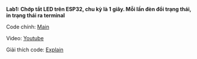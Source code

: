 **Lab1: Chớp tắt LED trên ESP32, chu kỳ là 1 giây. Mỗi lần đèn đổi trạng thái, in trạng thái ra terminal**

Code chính: [Main ](https://github.com/UIT20522097/CE232_WirelessEmbeddedSystemDesign/blob/lab1/main/blink_example_main.c)

Video: [Youtube](https://youtube.com/shorts/zyye1MNtn70?feature=share)

Giải thích code: [Explain](https://github.com/UIT20522097/CE232_WirelessEmbeddedSystemDesign/blob/lab1/Gi%E1%BA%A3i%20th%C3%ADch%20Source.docx)
